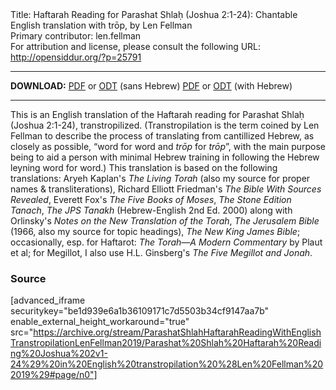 <html>
<head></head>
<body>
Title: Haftarah Reading for Parashat Shlaḥ (Joshua 2:1-24): Chantable English translation with trōp, by Len Fellman<br />
Primary contributor: len.fellman<br />
For attribution and license, please consult the following URL: <a href="http://opensiddur.org/?p=25791">http://opensiddur.org/?p=25791</a>
<p />
<hr />

<strong>DOWNLOAD:</strong> 
<a href="https://archive.org/download/ParashatShlahHaftarahReadingWithEnglishTranstropilationLenFellman2019/Parashat%20Shlah%20Haftarah%20Reading%20Joshua%202v1-24%29%20in%20English%20transtropilation%20%28Len%20Fellman%202019%29%20-%20english%20only.pdf">PDF</a> or <a href="https://archive.org/download/ParashatShlahHaftarahReadingWithEnglishTranstropilationLenFellman2019/Parashat%20Shlah%20Haftarah%20Reading%20Joshua%202v1-24%29%20in%20English%20transtropilation%20%28Len%20Fellman%202019%29%20-%20english%20only.odt">ODT</a> (sans Hebrew)
<a href="https://archive.org/download/ParashatShlahHaftarahReadingWithEnglishTranstropilationLenFellman2019/Parashat%20Shlah%20Haftarah%20Reading%20Joshua%202v1-24%29%20in%20English%20transtropilation%20%28Len%20Fellman%202019%29.pdf">PDF</a> or <a href="https://archive.org/download/ParashatShlahHaftarahReadingWithEnglishTranstropilationLenFellman2019/Parashat%20Shlah%20Haftarah%20Reading%20Joshua%202v1-24%29%20in%20English%20transtropilation%20%28Len%20Fellman%202019%29.odt">ODT</a> (with Hebrew)

<hr />

This is an English translation of the Haftarah reading for Parashat Shlaḥ (Joshua 2:1-24), transtropilized. (Transtropilation is the term coined by Len Fellman to describe the process of translating from cantillized Hebrew, as closely as possible, “word for word and <em>trōp</em> for <em>trōp</em>”, with the main purpose being to aid a person with minimal Hebrew training in following the Hebrew leyning word for word.) This translation is based on the following translations: Aryeh Kaplan's <em>The Living Torah</em> (also my source for proper names &amp; transliterations), Richard Elliott Friedman's <em>The Bible With Sources Revealed</em>, Everett Fox's <em>The Five Books of Moses</em>, <em>The Stone Edition Tanach</em>, <em>The JPS Tanakh</em> (Hebrew-English 2nd Ed. 2000) along with Orlinsky's <em>Notes on the New Translation of the Torah</em>, <em>The Jerusalem Bible</em> (1966, also my source for topic headings), <em>The New King James Bible</em>; occasionally, esp. for Haftarot: <em>The Torah—A Modern Commentary</em> by Plaut et al; for Megillot, I also use H.L. Ginsberg's <em>The Five Megillot and Jonah</em>.

<h3>Source</h3>

[advanced_iframe securitykey="be1d939e6a1b36109171c7d5503b34cf9147aa7b" enable_external_height_workaround="true" src="https://archive.org/stream/ParashatShlahHaftarahReadingWithEnglishTranstropilationLenFellman2019/Parashat%20Shlah%20Haftarah%20Reading%20Joshua%202v1-24%29%20in%20English%20transtropilation%20%28Len%20Fellman%202019%29#page/n0"]
</body>
</html>